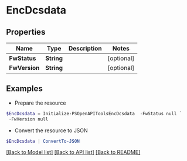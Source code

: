# EncDcsdata
## Properties

Name | Type | Description | Notes
------------ | ------------- | ------------- | -------------
**FwStatus** | **String** |  | [optional] 
**FwVersion** | **String** |  | [optional] 

## Examples

- Prepare the resource
```powershell
$EncDcsdata = Initialize-PSOpenAPIToolsEncDcsdata  -FwStatus null `
 -FwVersion null
```

- Convert the resource to JSON
```powershell
$EncDcsdata | ConvertTo-JSON
```

[[Back to Model list]](../README.md#documentation-for-models) [[Back to API list]](../README.md#documentation-for-api-endpoints) [[Back to README]](../README.md)

